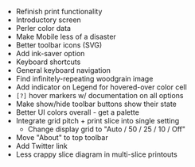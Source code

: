  * Refinish print functionality
 * Introductory screen
 * Perler color data
 * Make Mobile less of a disaster
 * Better toolbar icons (SVG)
 * Add ink-saver option
 * Keyboard shortcuts
 * General keyboard navigation
 * Find infinitely-repeating woodgrain image
 * Add indicator on Legend for hovered-over color cell
 * `[?]` hover markers w/ documentation on all options
 * Make show/hide toolbar buttons show their state
 * Better UI colors overall - get a palette
 * Integrate grid pitch + print slice into single setting
   * Change display grid to "Auto / 50 / 25 / 10 / Off"
 * Move "About" to top toolbar
 * Add Twitter link
 * Less crappy slice diagram in multi-slice printouts
 